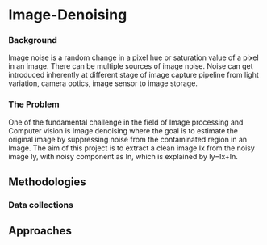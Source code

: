# Image-Denoising

### Background
Image noise is a random change in a pixel hue or saturation value of a pixel in an image. There can be multiple sources of image noise. Noise can get introduced inherently at different stage of image capture pipeline from light variation, camera optics, image sensor to image storage.

### The Problem
One of the fundamental challenge in the field of Image processing and Computer vision is Image denoising where the goal is to estimate the original image by suppressing noise from the contaminated region in an Image. The aim of this project is to extract a clean image Ix from the noisy image Iy, with noisy component as In, which is explained by Iy=Ix+In.

## Methodologies

### Data collections

## Approaches


